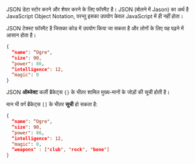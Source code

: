 JSON डेटा स्टोर करने और शेयर करने के लिए फॉरमैट है। JSON (बोलने में Jason) का अर्थ है JavaScript Object Notation, परन्तु इसका उपयोग केवल JavaScript में ही नहीं होता। 

JSON टेक्स्ट फॉरमैट है जिसका कोड में उपयोग किया जा सकता है और लोगों के लिए यह पढ़ने में आसान होता है। 

```json
{
  “name": “Ogre",
  “size": 90,
  “power": 86,
  “intelligence": 12,
  “magic": 0
}
```

JSON **ऑब्जेक्ट** कर्ली ब्रैकेट्स `{}` के भीतर शामिल मुख्य-मानों के जोड़ों की सूची होती है।

मान भी वर्ग ब्रैकेट्स `[]` के भीतर **सूची** हो सकता है:

```json
{
  “name": “Ogre",
  “size": 90,
  “power": 86,
  “intelligence": 12,
  “magic": 0,
  “weapons" : ["club", "rock", "bone"]
}
```

